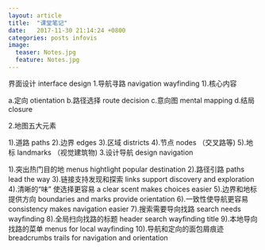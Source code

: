 ```yaml
---
layout: article
title:  "课堂笔记"
date:   2017-11-30 21:14:24 +0800
categories: posts infovis 
image:
  teaser: Notes.jpg
  feature: Notes.jpg
---
```

界面设计 interface design
1.导航寻路 navigation wayfinding 1).核心内容

a.定向 otientation
b.路径选择 route decision
c.意向图 mental mapping
d.结局 closure

2.地图五大元素

1).道路 paths
2).边界 edges
3).区域 districts
4).节点 nodes （交叉路等)
5).地标 landmarks （视觉建筑物)
3.设计导航 design navigation

1).突出热门目的地 menus hightlight popular destination
2).路径引路 paths lead the way
3).链接支持发现和探索 links support discovery and exploration
4).清晰的“味” 使选择更容易 a clear scent makes choices easier
5).边界和地标提供方向 boundaries and marks provide orientation
6).一致性使导航更容易 consistency makes navigation easier
7).搜索需要导向找路 search needs wayfinding
8).全局扫向找路的标题	header search wayfinding title
9).本地导向找路的菜单	menus for local wayfinding
10).导航和定向的面包屑痕迹	breadcrumbs trails for navigation and orientation